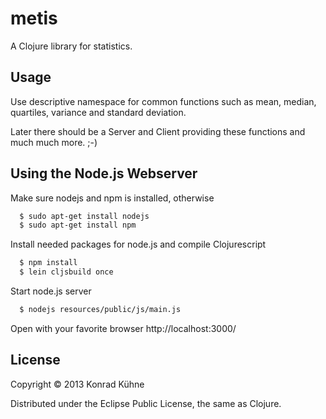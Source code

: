 # metis

A Clojure library for statistics.

## Usage

Use descriptive namespace for common functions such as mean, median, quartiles, variance and standard deviation.

Later there should be a Server and Client providing these functions and much much more. ;-)

## Using the Node.js Webserver

Make sure nodejs and npm is installed, otherwise
```bash
  $ sudo apt-get install nodejs
  $ sudo apt-get install npm
```
Install needed packages for node.js and compile Clojurescript

```bash
  $ npm install
  $ lein cljsbuild once
```

Start node.js server

```bash
  $ nodejs resources/public/js/main.js
```

Open with your favorite browser http://localhost:3000/
## License

Copyright © 2013 Konrad Kühne

Distributed under the Eclipse Public License, the same as Clojure.
